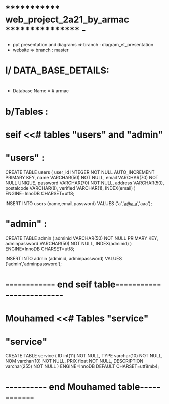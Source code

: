 #  *********** web_project_2a21_by_armac  ***************             -
* ppt presentation and diagrams => branch : diagram_et_presentation
* website => branch : master
#
# I/ DATA_BASE_DETAILS: 
#
* Database Name =  # armac 
#
#  b/Tables :
#
#  seif <<# tables "users" and "admin"

#        "users" :

CREATE TABLE users (
   user_id INTEGER NOT NULL
     AUTO_INCREMENT PRIMARY KEY,
   name VARCHAR(50) NOT NULL,
   email VARCHAR(70) NOT NULL UNIQUE,
   password VARCHAR(70) NOT NULL,
   address VARCHAR(50),
   postalcode VARCHAR(8),
   verified  VARCHAR(1),
   INDEX(email)
) ENGINE=InnoDB CHARSET=utf8;


INSERT INTO users (name,email,password) VALUES ('a','a@a.a','aaa');

#        "admin" :

CREATE TABLE admin (
   adminid VARCHAR(50) NOT NULL PRIMARY KEY,
   adminpassword VARCHAR(50) NOT NULL,
   INDEX(adminid)
) ENGINE=InnoDB CHARSET=utf8;

INSERT INTO admin (adminid, adminpassword) VALUES ('admin','adminpassword');
# ------------ end seif table-------------------------


# Mouhamed <<# Tables "service"

#        "service"

CREATE TABLE service (
  ID int(11) NOT NULL,
  TYPE varchar(10) NOT NULL,
  NOM varchar(10) NOT NULL,
  PRIX float NOT NULL,
  DESCRIPTION varchar(255) NOT NULL
) ENGINE=InnoDB DEFAULT CHARSET=utf8mb4;


# ---------- end Mouhamed table------------


